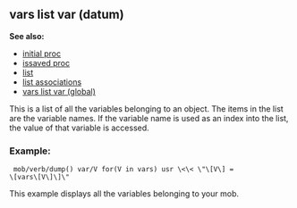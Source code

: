 ## vars list var (datum)
**See also:**
*   [initial proc](/ref/proc/initial.md) 
*   [issaved proc](/ref/proc/issaved.md) 
*   [list](/ref/list.md) 
*   [list associations](/ref/list/associations.md) 
*   [vars list var (global)](/ref/DM/vars.md) 

This is a list of all the variables belonging to an object. The
items in the list are the variable names. If the variable name is used
as an index into the list, the value of that variable is accessed.
### Example:

```
 mob/verb/dump() var/V for(V in vars) usr \<\< \"\[V\] =
\[vars\[V\]\]\" 
```
 

This example displays all the
variables belonging to your mob.